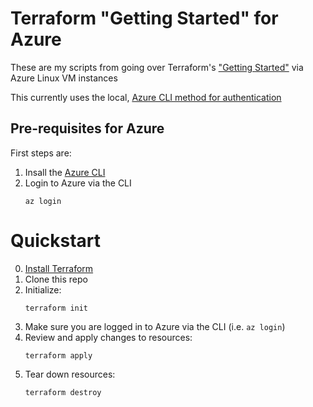 # Terraform "Getting Started" for Azure

These are my scripts from going over Terraform's ["Getting Started"](https://learn.hashicorp.com/terraform?track=azure#azure) via Azure Linux VM instances

This currently uses the local, [Azure CLI method for authentication](https://www.terraform.io/docs/providers/azurerm/guides/azure_cli.html)

## Pre-requisites for Azure

First steps are:
  1) Insall the [Azure CLI](https://docs.microsoft.com/en-us/cli/azure/install-azure-cli-apt?view=azure-cli-latest)
  2) Login to Azure via the CLI
        ```
        az login
        ```

# Quickstart

  0) [Install Terraform](https://learn.hashicorp.com/terraform/getting-started/install.html)
  1) Clone this repo
  2) Initialize: 
        ```
        terraform init
        ```
  3) Make sure you are logged in to Azure via the CLI (i.e. `az login`)
  4) Review and apply changes to resources: 
        ```
        terraform apply
        ```
  5) Tear down resources: 
        ```
        terraform destroy
        ```


